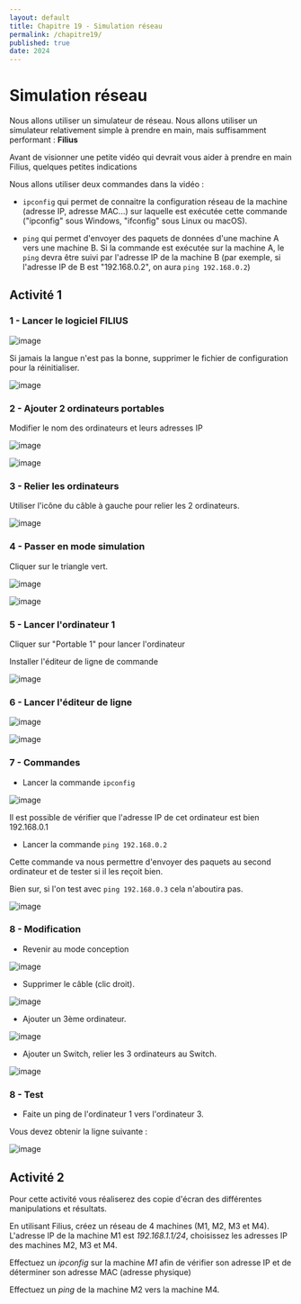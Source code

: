 ```yaml
---
layout: default
title: Chapitre 19 - Simulation réseau
permalink: /chapitre19/
published: true
date: 2024
---
```


# Simulation réseau

Nous allons utiliser un simulateur de réseau. Nous allons utiliser un simulateur relativement simple à prendre en main, mais suffisamment performant : **Filius**

Avant de visionner une petite vidéo qui devrait vous aider à prendre en main Filius, quelques petites indications

Nous allons utiliser deux commandes dans la vidéo :

- ```ipconfig``` qui permet de connaitre la configuration réseau de la machine (adresse IP, adresse MAC...) sur laquelle est exécutée cette commande ("ipconfig" sous Windows, "ifconfig" sous Linux ou macOS).

- ```ping``` qui permet d'envoyer des paquets de données d'une machine A vers une machine B. Si la commande est exécutée sur la machine A, le ```ping``` devra être suivi par l'adresse IP de la machine B (par exemple, si l'adresse IP de B est "192.168.0.2", on aura ```ping 192.168.0.2```)

## Activité 1

### 1 - Lancer le logiciel FILIUS

![image](https://github.com/user-attachments/assets/79aa04da-d499-44ac-8c5a-ab36c80b1127)

Si jamais la langue n'est pas la bonne, supprimer le fichier de configuration pour la réinitialiser.

![image](https://github.com/user-attachments/assets/71fece47-f342-4ab1-8752-598285ae0764)


### 2 - Ajouter 2 ordinateurs portables

Modifier le nom des ordinateurs et leurs adresses IP

![image](https://github.com/user-attachments/assets/9cef756d-20df-4c74-a2e8-0f5444bf9712)

![image](https://github.com/user-attachments/assets/273425a7-f682-44ea-b8fc-4122cd16a3a8)

### 3 - Relier les ordinateurs

Utiliser l'icône du câble à gauche pour relier les 2 ordinateurs. 

![image](https://github.com/user-attachments/assets/102fdc92-905c-4131-ae35-49e31558aa7f)

### 4 - Passer en mode simulation

Cliquer sur le triangle vert.

![image](https://github.com/user-attachments/assets/fb0d33d2-d70e-4b50-a46a-93871330c8d3)

![image](https://github.com/user-attachments/assets/98e933a2-1efc-46d1-be4a-43d0528e4b94)

### 5 - Lancer l'ordinateur 1

Cliquer sur "Portable 1" pour lancer l'ordinateur

Installer l'éditeur de ligne de commande

![image](https://github.com/user-attachments/assets/f8238464-9fa6-4b05-9e04-ab15168f065f)

### 6 - Lancer l'éditeur de ligne

![image](https://github.com/user-attachments/assets/4397c508-0c7e-4b29-83d3-727c30ef936b)

![image](https://github.com/user-attachments/assets/ab545ec4-64d9-447e-b41c-66b0476826a2)

### 7 - Commandes

- Lancer la commande ```ipconfig```

![image](https://github.com/user-attachments/assets/0f1f5ab3-2775-4dad-af1b-d3f59ba35653)

Il est possible de vérifier que l'adresse IP de cet ordinateur est bien 192.168.0.1

- Lancer la commande ```ping 192.168.0.2```

Cette commande va nous permettre d'envoyer des paquets au second ordinateur et de tester si il les reçoit bien.

Bien sur, si l'on test avec ```ping 192.168.0.3``` cela n'aboutira pas.

![image](https://github.com/user-attachments/assets/da367250-c803-4e93-8a6d-a990ea368e9a)


### 8 - Modification

- Revenir au mode conception 

![image](https://github.com/user-attachments/assets/3efd9ee5-99ae-46ce-a9e0-705736634173)

- Supprimer le câble (clic droit).

![image](https://github.com/user-attachments/assets/617b45e5-7865-4198-b860-6cf2b440acff)

- Ajouter un 3ème ordinateur.

![image](https://github.com/user-attachments/assets/8f499c57-8496-4c48-836c-021793ab25ea)

- Ajouter un Switch, relier les 3 ordinateurs au Switch.

![image](https://github.com/user-attachments/assets/2b47ffdf-a107-42d3-8ead-5b7bc489a50a)

### 8 - Test

- Faite un ping de l'ordinateur 1 vers l'ordinateur 3.

Vous devez obtenir la ligne suivante :

![image](https://github.com/user-attachments/assets/1802ad27-367a-437c-a3cc-a9ed3751c396)
 

## Activité 2

Pour cette activité vous réaliserez des copie d'écran des différentes manipulations et résultats.

En utilisant Filius, créez un réseau de 4 machines (M1, M2, M3 et M4). L'adresse IP de la machine M1 est *192.168.1.1/24*, choisissez les adresses IP des machines M2, M3 et M4.

Effectuez un *ipconfig* sur la machine *M1* afin de vérifier son adresse IP et de déterminer son adresse MAC (adresse physique)

Effectuez un *ping* de la machine M2 vers la machine M4.
